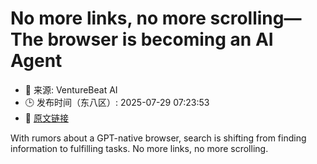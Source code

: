 # No more links, no more scrolling—The browser is becoming an AI Agent
- 📅 来源: VentureBeat AI
- 🕒 发布时间（东八区）: 2025-07-29 07:23:53
- 🔗 [原文链接](https://venturebeat.com/ai/no-more-links-no-more-scrolling-the-browser-is-becoming-an-ai-agent/)

With rumors about a GPT-native browser, search is shifting from finding information to fulfilling tasks. No more links, no more scrolling.
